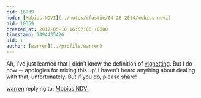 ```yaml
---
cid: 16739
node: [Mobius NDVI](../notes/cfastie/04-26-2014/mobius-ndvi)
nid: 10369
created_at: 2017-05-10 16:57:06 +0000
timestamp: 1494435426
uid: 1
author: [warren](../profile/warren)
---
```


Ah, i've just learned that I didn't know the definition of [vignetting](https://en.wikipedia.org/wiki/Vignetting). But I do now -- apologies for mixing this up! I haven't heard anything about dealing with that, unfortunately. But if you do, please share!

[warren](../profile/warren) replying to: [Mobius NDVI](../notes/cfastie/04-26-2014/mobius-ndvi)

